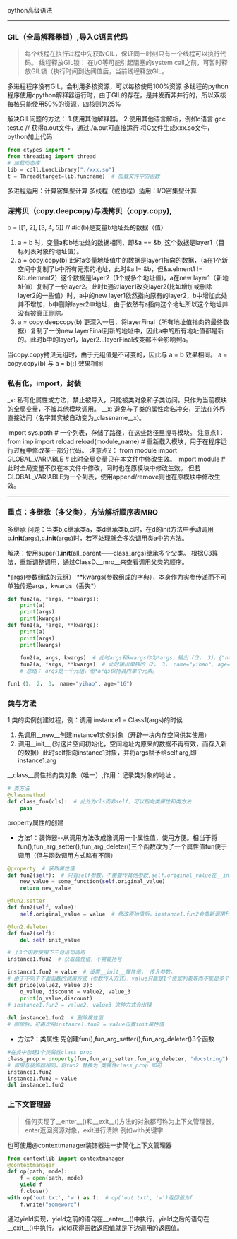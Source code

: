 python高级语法
***
### GIL（全局解释器锁）,导入C语言代码
> 每个线程在执行过程中先获取GIL，保证同一时刻只有一个线程可以执行代码。
> 线程释放GIL锁： 在I/O等可能引起阻塞的system call之前，可暂时释放GIL锁（执行时间到达阈值后，当前线程释放GIL。

多进程程序没有GIL，会利用多核资源，可以每核使用100%资源
多线程的python程序使用cpython解释器运行时，由于GIL的存在，是并发而非并行的，所以双核每核只能使用50%的资源，四核则为25%

解决GIL问题的方法：
1.使用其他解释器。
2.使用其他语言解析，例如c语言
gcc test.c  // 获得a.out文件，通过./a.out可直接运行
将C文件生成xxx.so文件，python加上代码
```python
from ctypes import *
from threading import thread
# 加载动态库
lib = cdll.LoadLibrary("./xxx.so")
t = Thread(target=lib.funcname)  # 加载文件中的函数
```

多进程适用：计算密集型计算
多线程（或协程）适用：I/O密集型计算

### 深拷贝（copy.deepcopy)与浅拷贝（copy.copy),
b = [[1, 2], [3, 4, 5]]  // #id(b)是变量b地址处的数据（值）
1. a = b 时，变量a和b地址处的数据相同，即&a == &b, 这个数据是layer1（目标列表对象的地址值）。
2. a = copy.copy(b) 此时a变量地址值中的数据是layer1指向的数据，（a在1个新空间中复制了b中所有元素的地址，此时&a != &b，但&a.elment1 != &b.element2）这个数据是layer2（1个或多个地址值)，a在new layer1（新地址值）复制了一份layer2。此时b通过layer1改变layer2(比如增加或删除layer2的一些值）时，a中的new layer1依然指向原有的layer2，b中增加此处并不增加，b中删除layer2中地址，由于依然有a指向这个地址所以这个地址并没有被真正删除。
3. a = copy.deepcopy(b) 更深入一层，将layerFinal（所有地址值指向的最终数据）复制了一份new layerFinal到新的地址中，因此a中的所有地址值都是新的。此时b中的layer1，layer2...layerFinal改变都不会影响到a。

当copy.copy拷贝元组时，由于元组值是不可变的，因此与 a = b 效果相同。
a = copy.copy(b) 与 a = b[:] 效果相同

### 私有化，import，封装
_x: 私有化属性或方法，禁止被导入，只能被类对象和子类访问。只作为当前模块的全局变量，不被其他模块调用。
__x: 避免与子类的属性命名冲突，无法在外界直接访问（名字其实被自动变为_classname__x)。

import
sys.path  # 一个列表，存储了路径，在这些路径里搜寻模块。
注意点1：
from imp import reload
reload(module_name)  # 重新载入模块，用于在程序运行过程中修改某一部分代码。
注意点2：
from module import GLOBAL_VARIABLE  # 此时全局变量只在本文件中修改生效。
import module  # 此时全局变量不仅在本文件中修改，同时也在原模块中修改生效。
但若GLOBAL_VARIABLE为一个列表，使用append/remove则也在原模块中修改生效。
***
### 重点：多继承（多父类），方法解析顺序表MRO
多继承
问题：当类b,c继承类a，类d继承类b,c时，在d的init方法中手动调用b.__init__(args),c.__init__(args)时，若不处理就会多次调用类a中的方法。

解决：使用super().__init__(all_parent——class_args)继承多个父类。
根据C3算法，重新调整调用，通过ClassD.__mro__来查看调用父类的顺序。

\*args(参数组成的元组） \*\*kwargs(参数组成的字典），本身作为实参传递而不可单独传递args，kwargs（丢失\*)

```python
def fun2(a, *args, **kwargs):
    print(a)
    print(args)
    print(kwargs)
def fun1(a, *args, **kwargs):
    print(a)
    print(args)
    print(kwargs)
    
    fun2(a, args, kwargs)  # 此时args和kwargs作为*args，输出（（2， 3），{"name": "yihao", "age"="16"}
    fun2(a, *args, **kwargs)  # 此时输出单独的（2， 3， name="yihao", age="16"）
    # 总结： args是一个元组，而*args保持其内单个元素。

fun1（1， 2， 3， name="yihao", age="16")
```

### 类与方法
1.类的实例创建过程，例：调用 instance1 = Class1(args)的时候
1. 先调用\_\_new__创建instance1实例对象（开辟一块内存空间供其使用）
2. 调用\_\_init\_\_,(对这片空间初始化，空间地址内原来的数据不再有效，而存入新的数据）此时self指向instance1对象，并将args赋予给self.arg,即instance1.arg

\_\_class__属性指向类对象（唯一）,作用：记录类对象的地址 。

```python
# 类方法
@classmethod
def class_fun(cls):  # 此处为cls而非self，可以指向类属性和类方法
    pass
```

property属性的创建
* 方法1：装饰器--从调用方法改成像调用一个属性值，使用方便。相当于将 fun(),fun_arg_setter(),fun_arg_deleter()三个函数改为了一个属性值fun便于调用（但与函数调用方式略有不同）

```python
@property  # 获取属性值
def fun2(self):  # 只有self参数，不需要传其他参数,self.original_value在__init__中已设定
    new_value = some_function(self.original_value)
    return new_value

@fun2.setter
def fun2(self, value):
    self.original_value = value  # 修改原始值后，instance1.fun2会重新调用fun2函数

@fun2.deleter
def fun2(self):
    del self.init_value

# 上3个函数使用下三句语句调用
instance1.fun2  # 获取属性值，不需要括号

instance1.fun2 = value  # 设置__init__属性值， 传入参数。
# 由于不同于下面函数的调用方式（参数传入方式），value只能是1个值或列表等而不能是多个值
def price(value2, value_3):
    o_value, discount = value2, value_3
    print(o_value,discount)
# instance1.fun2 = value2, value3 这种方式会出错
    
del instance1.fun2  # 删除属性值
# 删除后，可再次用instance1.fun2 = value设置init属性值
```

* 方法2：类属性
先创建fun(),fun_arg_setter(),fun_arg_deleter()3个函数

```python
#在类中创建1个类属性class_prop
class_prop = property(fun,fun_arg_setter,fun_arg_deleter, "docstring")
# 调用与装饰器相同，将fun2 替换为 类属性class_prop 即可
instance1.fun2
instance1.fun2 = value
del instance1.fun2
```
### 上下文管理器
> 任何实现了__enter__()和__exit__()方法的对象都可称为上下文管理器，enter返回资源对象，exit进行清除
例如with关键字


也可使用@contextmanager装饰器进一步简化上下文管理器
```python
from contextlib import contextmanager
@contextmanager
def op(path, mode):
    f = open(path, mode)
    yield f
    f.close()
with op('out.txt', 'w') as f:  # op('out.txt', 'w')返回值为f
    f.write("someword")
```
通过yield实现，yield之前的语句在__enter__()中执行，yield之后的语句在__exit__()中执行。yield获得函数返回值就是下边调用的返回值。
